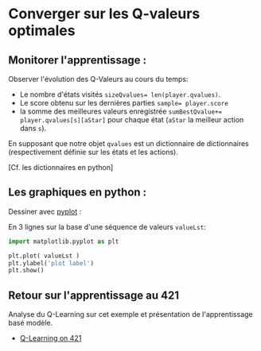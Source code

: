 # Converger sur les Q-valeurs optimales

## Monitorer l'apprentissage :

Observer l'évolution des Q-Valeurs au cours du temps:

- Le nombre d'états visités `sizeQvalues= len(player.qvalues)`.
- Le score obtenu sur les dernières parties `sample= player.score`
- la somme des meilleures valeurs enregistrée `sumBestQvalue+= player.qvalues[s][aStar]` pour chaque état (`aStar` la meilleur action dans `s`).

En supposant que notre objet `qvalues` est un dictionnaire de dictionnaires (respectivement définie sur les états et les actions).

[Cf. les dictionnaires en python]

## Les graphiques en python :

Dessiner avec [pyplot](https://matplotlib.org/stable/tutorials/introductory/pyplot.html) :

En 3 lignes sur la base d'une séquence de valeurs `valueLst`:

```python
import matplotlib.pyplot as plt

plt.plot( valueLst )
plt.ylabel('plot label')
plt.show()
```

## Retour sur l'apprentissage au 421

Analyse du Q-Learning sur cet exemple et présentation de l'apprentissage basé modèle.

* [Q-Learning on 421](https://raw.githubusercontent.com/ceri-num/module-DUU/master/notions/qlearning421.pdf)
